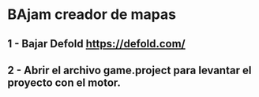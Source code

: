 # BAjam creador de mapas

1 - Bajar Defold https://defold.com/
---
2 - Abrir el archivo game.project para levantar el proyecto con el motor.
---
